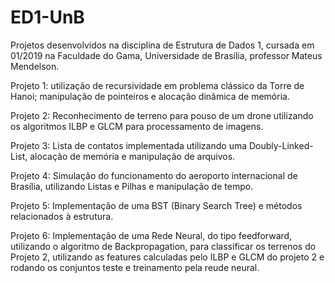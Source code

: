 # ED1-UnB
Projetos desenvolvidos na disciplina de Estrutura de Dados 1, cursada em 01/2019 na Faculdade do Gama, Universidade de Brasília, professor Mateus Mendelson.

Projeto 1: utilização de recursividade em problema clássico da Torre de Hanoi; manipulação de pointeiros e alocação dinâmica de memória.

Projeto 2: Reconhecimento de terreno para pouso de um drone utilizando os algoritmos ILBP e GLCM para processamento de imagens.

Projeto 3: Lista de contatos implementada utilizando uma Doubly-Linked-List, alocação de memória e manipulação de arquivos.

Projeto 4: Simulação do funcionamento do aeroporto internacional de Brasília, utilizando Listas e Pilhas e manipulação de tempo.

Projeto 5: Implementação de uma BST (Binary Search Tree) e métodos relacionados à estrutura.

Projeto 6: Implementação de uma Rede Neural, do tipo feedforward, utilizando o algoritmo de Backpropagation, para classificar os terrenos do Projeto 2, utilizando as features calculadas pelo ILBP e GLCM do projeto 2 e rodando os conjuntos teste e treinamento pela reude neural.
